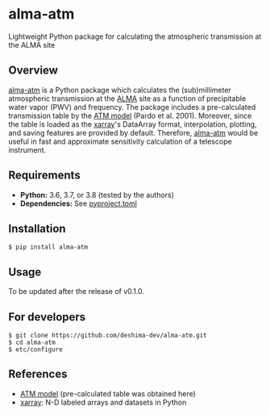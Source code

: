# alma-atm
Lightweight Python package for calculating the atmospheric transmission at the ALMA site

## Overview

[alma-atm] is a Python package which calculates the (sub)millimeter atmospheric transmission at the [ALMA] site as a function of precipitable water vapor (PWV) and frequency.
The package includes a pre-calculated transmission table by the [ATM model] (Pardo et al. 2001).
Moreover, since the table is loaded as the [xarray]'s DataArray format, interpolation, plotting, and saving features are provided by default.
Therefore, [alma-atm] would be useful in fast and approximate sensitivity calculation of a telescope instrument.

## Requirements

- **Python:** 3.6, 3.7, or 3.8 (tested by the authors)
- **Dependencies:** See [pyproject.toml](https://github.com/deshima-dev/alma-atm/blob/master/pyproject.toml)

## Installation

```shell
$ pip install alma-atm
```

## Usage

To be updated after the release of v0.1.0.

## For developers

```shell
$ git clone https://github.com/deshima-dev/alma-atm.git
$ cd alma-atm
$ etc/configure
```

## References

- [ATM model] (pre-calculated table was obtained here)
- [xarray]: N-D labeled arrays and datasets in Python

[alma-atm]: https://pypi.org/project/alma-atm/
[ALMA]: https://almascience.nao.ac.jp/
[ATM model]: https://almascience.nao.ac.jp/about-alma/atmosphere-model
[Poetry]: https://python-poetry.org/
[xarray]: https://xarray.pydata.org/en/stable/
